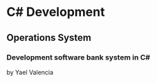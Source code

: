 # C# Development
## Operations System 
### Development software bank system  in C#
by Yael Valencia

